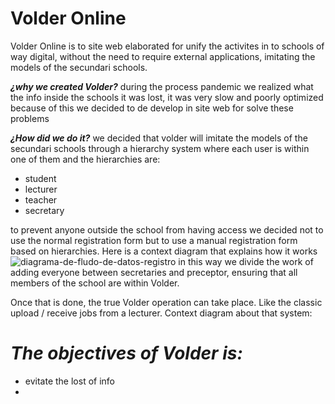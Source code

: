 # Volder Online

Volder Online is to site web elaborated for unify the activites in to schools of way digital, without the need to require external applications, imitating the models of the secundari schools.


**_¿why we created Volder?_** 
during the process pandemic we realized what the info inside the schools it was lost, it was very slow and poorly optimized because of this we decided to de develop in site web for solve these problems


 **_¿How did we do it?_**
we decided that volder will imitate the models of the secundari schools through a hierarchy system where each user is within one of them and the hierarchies are:
- student
- lecturer
- teacher
- secretary

to prevent anyone outside the school from having access we decided not to use the normal registration form but to use a manual registration form based on hierarchies. Here is a context diagram that explains how it works
![diagrama-de-fludo-de-datos-registro](https://user-images.githubusercontent.com/77320589/116844074-5b5bb100-abb8-11eb-9382-475d1692d017.png)
in this way we divide the work of adding everyone between secretaries and preceptor, ensuring that all members of the school are within Volder.


Once that is done, the true Volder operation can take place. Like the classic upload / receive jobs from a lecturer. Context diagram about that system:



# **_The objectives of Volder is:_**

- evitate the lost of info
- 


